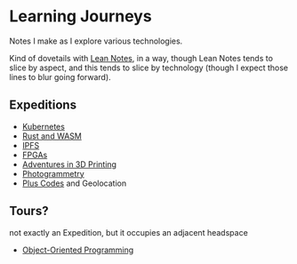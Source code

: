 # Learning Journeys

Notes I make as I explore various technologies.

Kind of dovetails with [Lean Notes][], in a way, though Lean Notes tends to slice by aspect, and this tends to slice by technology (though I expect those lines to blur going forward).

[Lean Notes]: f00c3d23-8848-4bb4-8d7a-d009f7344374.md

## Expeditions

- [Kubernetes][k8s]
- [Rust and WASM][metal]
- [IPFS][]
- [FPGAs][]
- [Adventures in 3D Printing][3dp]
- [Photogrammetry][]
- [Plus Codes][] and Geolocation

[k8s]: f7ab56ca-06db-4c96-808f-4d0b0ee47819.md
[metal]: a0efb9a5-5ec8-4ced-8c1b-6b6a338277ce.md
[IPFS]: 24079268-feb1-43bd-93ae-daff3da9062e.md
[FPGAs]: ed5003ec-8907-4ef2-9e7f-89c7f4829044.md
[3dp]: a3e30d39-0949-4226-87ec-aa5d1b775b05.md
[Photogrammetry]: 706a83cf-d2e9-43eb-8e02-dfccf4feddf8.md
[Plus Codes]: d6275afb-9e9f-47a3-9a8a-338ddf870ccd.md

## Tours?

not exactly an Expedition, but it occupies an adjacent headspace

- [Object-Oriented Programming][OOP]

[OOP]: ae6b4e9f-4b19-4734-89cd-b3899ad05f6d.md
